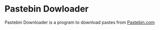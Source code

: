 # Pastebin Dowloader
Pastebin Downloader is a program to download pastes from [Pastebin.com](https://pastebin.com/)
